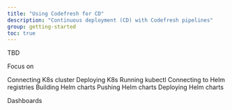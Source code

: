 ```yaml
---
title: "Using Codefresh for CD"
description: "Continuous deployment (CD) with Codefresh pipelines"
group: getting-started
toc: true
---
```


TBD

Focus on

Connecting K8s cluster
Deploying K8s
Running kubectl
Connecting to Helm registries
Building Helm charts
Pushing Helm charts
Deploying Helm charts

Dashboards